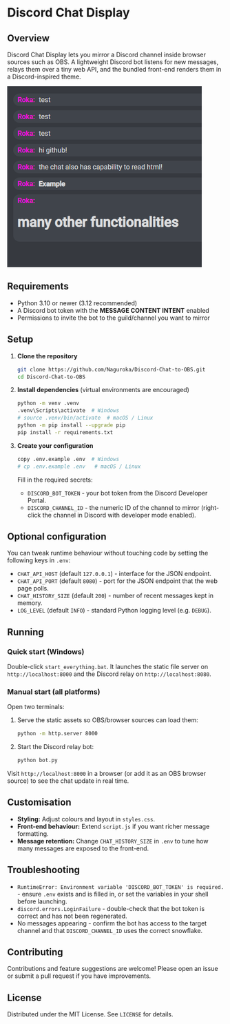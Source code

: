 # Discord Chat Display

## Overview
Discord Chat Display lets you mirror a Discord channel inside browser sources such as OBS. A lightweight Discord bot listens for new messages, relays them over a tiny web API, and the bundled front-end renders them in a Discord-inspired theme.

![Discord Chat Display](https://raw.githubusercontent.com/Naguroka/Discord-Chat-to-OBS/main/2024-02-08%2000_11_02-Discord%20Chat%20Display.png)

## Requirements
- Python 3.10 or newer (3.12 recommended)
- A Discord bot token with the **MESSAGE CONTENT INTENT** enabled
- Permissions to invite the bot to the guild/channel you want to mirror

## Setup

1. **Clone the repository**
   ```sh
   git clone https://github.com/Naguroka/Discord-Chat-to-OBS.git
   cd Discord-Chat-to-OBS
   ```

2. **Install dependencies** (virtual environments are encouraged)
   ```sh
   python -m venv .venv
   .venv\Scripts\activate  # Windows
   # source .venv/bin/activate  # macOS / Linux
   python -m pip install --upgrade pip
   pip install -r requirements.txt
   ```

3. **Create your configuration**
   ```sh
   copy .env.example .env  # Windows
   # cp .env.example .env   # macOS / Linux
   ```
   Fill in the required secrets:
   - `DISCORD_BOT_TOKEN` - your bot token from the Discord Developer Portal.
   - `DISCORD_CHANNEL_ID` - the numeric ID of the channel to mirror (right-click the channel in Discord with developer mode enabled).

## Optional configuration
You can tweak runtime behaviour without touching code by setting the following keys in `.env`:
- `CHAT_API_HOST` (default `127.0.0.1`) - interface for the JSON endpoint.
- `CHAT_API_PORT` (default `8080`) - port for the JSON endpoint that the web page polls.
- `CHAT_HISTORY_SIZE` (default `200`) - number of recent messages kept in memory.
- `LOG_LEVEL` (default `INFO`) - standard Python logging level (e.g. `DEBUG`).

## Running
### Quick start (Windows)
Double-click `start_everything.bat`. It launches the static file server on `http://localhost:8000` and the Discord relay on `http://localhost:8080`.

### Manual start (all platforms)
Open two terminals:
1. Serve the static assets so OBS/browser sources can load them:
   ```sh
   python -m http.server 8000
   ```
2. Start the Discord relay bot:
   ```sh
   python bot.py
   ```

Visit `http://localhost:8000` in a browser (or add it as an OBS browser source) to see the chat update in real time.

## Customisation
- **Styling:** Adjust colours and layout in `styles.css`.
- **Front-end behaviour:** Extend `script.js` if you want richer message formatting.
- **Message retention:** Change `CHAT_HISTORY_SIZE` in `.env` to tune how many messages are exposed to the front-end.

## Troubleshooting
- `RuntimeError: Environment variable 'DISCORD_BOT_TOKEN' is required.` - ensure `.env` exists and is filled in, or set the variables in your shell before launching.
- `discord.errors.LoginFailure` - double-check that the bot token is correct and has not been regenerated.
- No messages appearing - confirm the bot has access to the target channel and that `DISCORD_CHANNEL_ID` uses the correct snowflake.

## Contributing
Contributions and feature suggestions are welcome! Please open an issue or submit a pull request if you have improvements.

## License
Distributed under the MIT License. See `LICENSE` for details.
